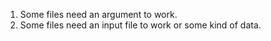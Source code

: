 1. Some files need an argument to work.
2. Some files need an input file to work or some kind of data.
